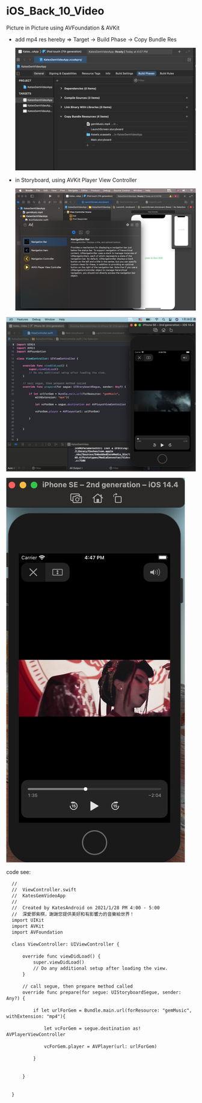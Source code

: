 # iOS_Back_10_Video
Picture in Picture using AVFoundation &amp; AVKit

* add mp4 res hereby => Target -> Build Phase -> Copy Bundle Res 

   ![](https://raw.githubusercontent.com/QueenieCplusplus/iOS_Back_10_Video/main/build%20phase%20-%20Bundle%20res.png)

* in Storyboard, using AVKit Player View Controller

   ![](https://raw.githubusercontent.com/QueenieCplusplus/iOS_Back_10_Video/main/AVKit%20Player%20VC.png)

![](https://raw.githubusercontent.com/QueenieCplusplus/iOS_Back_10_Video/main/output%201.png)

![](https://raw.githubusercontent.com/QueenieCplusplus/iOS_Back_10_Video/main/output%202.png)

code see:

      //
      //  ViewController.swift
      //  KatesGemVideoApp
      //
      //  Created by KatesAndroid on 2021/1/28 PM 4:00 - 5:00
      //  深愛鄧紫棋，謝謝您提供美好和有影響力的音樂給世界！
      import UIKit
      import AVKit
      import AVFoundation

      class ViewController: UIViewController {

          override func viewDidLoad() {
              super.viewDidLoad()
              // Do any additional setup after loading the view.
          }

          // call segue, then prepare method called
          override func prepare(for segue: UIStoryboardSegue, sender: Any?) {

              if let urlForGem = Bundle.main.url(forResource: "gemMusic", withExtension: "mp4"){

                  let vcForGem = segue.destination as! AVPlayerViewController

                  vcForGem.player = AVPlayer(url: urlForGem)

              }


          }


      }
